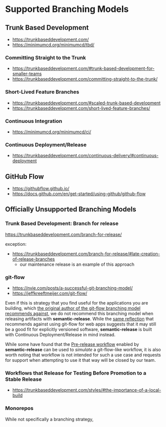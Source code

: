 # Supported Branching Models

## Trunk Based Development

- https://trunkbaseddevelopment.com/
- https://minimumcd.org/minimumcd/tbd/

### Committing Straight to the Trunk

- https://trunkbaseddevelopment.com/#trunk-based-development-for-smaller-teams
- https://trunkbaseddevelopment.com/committing-straight-to-the-trunk/

### Short-Lived Feature Branches

- https://trunkbaseddevelopment.com/#scaled-trunk-based-development
- https://trunkbaseddevelopment.com/short-lived-feature-branches/

### Continuous Integration

- https://minimumcd.org/minimumcd/ci/

### Continuous Deployment/Release

- https://trunkbaseddevelopment.com/continuous-delivery/#continuous-deployment

## GitHub Flow

- https://githubflow.github.io/
- https://docs.github.com/en/get-started/using-github/github-flow

## Officially Unsupported Branching Models

### Trunk Based Development: Branch for release

https://trunkbaseddevelopment.com/branch-for-release/

exception:

- https://trunkbaseddevelopment.com/branch-for-release/#late-creation-of-release-branches
  - our maintenance release is an example of this approach

### git-flow

- https://nvie.com/posts/a-successful-git-branching-model/
- https://jeffkreeftmeijer.com/git-flow/

Even if this is strategy that you find useful for the applications you are building, which [the original author of the git-flow branching model recommends against](https://nvie.com/posts/a-successful-git-branching-model/),
we do not recommend this branching model when releasing artifacts with **semantic-release**.
While the [same reflection](https://nvie.com/posts/a-successful-git-branching-model/) that recommends against using git-flow for web apps suggests that it may still be a good fit for explicitly versioned software,
**semantic-release** is built with Continuous Deployment/Release in mind instead.

While some have found that the [Pre-release workflow](./workflow-configuration.md#pre-release-branches) enabled by **semantic-release** can be used to _simulate_ a git-flow-like workflow,
it is also worth noting that workflow is not intended for such a use case and requests for support when attempting to use it that way will be closed by our team.

### Workflows that Release for Testing Before Promotion to a Stable Release

- https://trunkbaseddevelopment.com/styles/#the-importance-of-a-local-build

### Monorepos

While not specifically a branching strategy,
